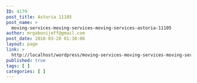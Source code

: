 ```yaml
---
ID: 4179
post_title: Astoria 11105
post_name: >
  moving-services-moving-services-moving-services-astoria-11105
author: mrgabonijeff@gmail.com
post_date: 2018-03-28 01:38:06
layout: page
link: >
  http://localhost/wordpress/moving-services-moving-services-moving-services-astoria-11105/
published: true
tags: [ ]
categories: [ ]
---
```


